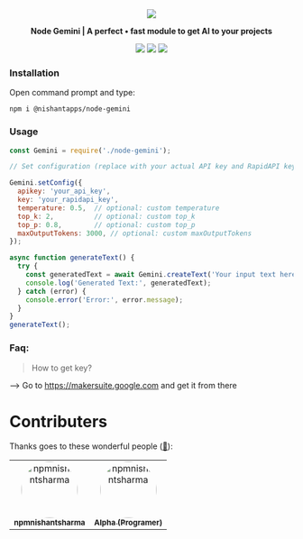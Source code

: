 <div align="center">
<img src="https://cdn.discordapp.com/attachments/1167774555415253042/1184819262196559872/node-gemini.png?ex=658d5bec&is=657ae6ec&hm=4a95f56450864e3679c9883b5244cb55eee304187d3f3eebffdca403666667d8&" >
    <p style="font-style:bold;"><b>Node Gemini | A perfect • fast module to get AI to your projects</b></p>
    <img src="https://github.com/nishantapps/node-gemini/actions/workflows/npm-publish.yml/badge.svg">
    <a href="https://discord.gg/Fnt6qDrJGQ"><img src="https://img.shields.io/discord/1167478609905205430?logo=discord&label=Discord"></a>
  <img src="https://uptime.betterstack.com/status-badges/v1/monitor/xm9u.svg">
</div>


### Installation

Open command prompt and type:
``` shell
npm i @nishantapps/node-gemini
```

### Usage

```js
const Gemini = require('./node-gemini');

// Set configuration (replace with your actual API key and RapidAPI key)

Gemini.setConfig({
  apikey: 'your_api_key',
  key: 'your_rapidapi_key',
  temperature: 0.5,  // optional: custom temperature
  top_k: 2,          // optional: custom top_k
  top_p: 0.8,        // optional: custom top_p
  maxOutputTokens: 3000, // optional: custom maxOutputTokens
});

async function generateText() {
  try {
    const generatedText = await Gemini.createText('Your input text here'); 
    console.log('Generated Text:', generatedText);
  } catch (error) {
    console.error('Error:', error.message);
  }
}
generateText();
```

### Faq:

>How to get key?

--> Go to https://makersuite.google.com and get it from there

# Contributers


Thanks goes to these wonderful people ([:hugs:](https://allcontributors.org/docs/en/emoji-key)):

<!-- ALL-CONTRIBUTORS-LIST:START - Do not remove or modify this section -->
<!-- prettier-ignore-start -->
<!-- markdownlint-disable -->
<table>
    <tbody>
        <tr>
            <td align="center">
    <a href="https://github.com/npmnishantsharma">
        <img style="border-radius:50%;" src="https://avatars.githubusercontent.com/u/99231654?v=4" width="100px;" alt="npmnishantsharma"/>
        <br />
        <sub><b>npmnishantsharma</b></sub>
    </a>
</td>
            <td align="center">
    <a href="https://github.com/Alpha5959">
        <img style="border-radius:50%;" src="https://avatars.githubusercontent.com/u/109584578?v=4" width="100px;" alt="npmnishantsharma"/>
        <br />
        <sub><b>Alpha (Programer)</b></sub>
    </a>
</td>
        </tr>
    </tbody>
</table>
